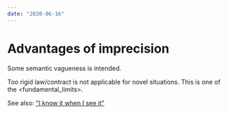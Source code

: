 ```yaml
---
date: "2020-06-16"
---
```


# Advantages of imprecision

Some semantic vagueness is intended.

Too rigid law/contract is not applicable for novel situations. This is one of the <fundamental_limits>.


See also: ["I know it when I see it"](https://en.wikipedia.org/wiki/I_know_it_when_I_see_it)
